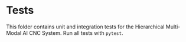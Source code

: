 # Tests

This folder contains unit and integration tests for the Hierarchical Multi-Modal AI CNC System. Run all tests with `pytest`. 